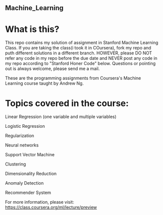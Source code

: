 ## Machine_Learning
# What is this?

This repo contains my solution of assignment in Stanford Machine Learning Class. If you are taking the class(i took it in COursera), fork my repo and puth different solutions in a different branch. HOWEVER, please DO NOT refer any code in my repo before the due date and NEVER post any code in my repo according to "Stanford Honer Code" below. Questions or pointing out is always welcome, please send me a mail.


These are the programming assignments from Coursera's Machine Learning course taught by Andrew Ng.

# Topics covered in the course:

Linear Regression (one variable and multiple variables)

Logistic Regression

Regularization

Neural networks

Support Vector Machine

Clustering

Dimensionality Reduction

Anomaly Detection

Recommender System

For more information, please visit: https://class.coursera.org/ml/lecture/preview
